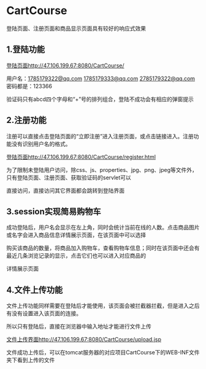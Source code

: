 # CartCourse    

登陆页面、注册页面和商品显示页面具有较好的响应式效果

## 1.登陆功能  

[登陆页面http://47.106.199.67:8080/CartCourse/](http://47.106.199.67:8080/CartCourse/)    

用户名：1785179322@qq.com  1785179333@qq.com  2785179322@qq.com            密码都是：123366  

验证码只有abcd四个字母和“+”号的排列组合，登陆不成功会有相应的弹窗提示

## 2.注册功能  

注册可以直接点击登陆页面的“立即注册”进入注册页面，或点击链接进入。注册功能没有识别用户名的格式。

[登陆页面http://47.106.199.67:8080/CartCourse/register.html](http://47.106.199.67:8080/CartCourse/register.html)  

为了限制未登陆用户访问，除css、js、properties、jpg、png、jpeg等文件外，只有登陆页面、注册页面、获取验证码的servlet可以  

直接访问，直接访问其它界面都会跳转到登陆界面  

## 3.session实现简易购物车  

成功登陆后，用户名会显示在左上角，同时会统计当前在线的人数。点击商品图片或名字会进入商品信息详情展示页面，在该页面中可以选择  

购买该商品的数量，将商品加入购物车，查看购物车信息；同时在该页面中还会有最近几条浏览记录的显示，点击它们也可以进入对应商品的  

详情展示页面  

## 4.文件上传功能
文件上传功能同样需要在登陆后才能使用，该页面会被拦截器拦截，但是进入之后有没有设置进入该页面的连接。  

所以只有登陆后，直接在浏览器中输入地址才能进行文件上传

[文件上传界面http://47.106.199.67:8080/CartCourse/upload.jsp](http://47.106.199.67:8080/CartCourse/upload.jsp)    

文件成功上传后，可以在tomcat服务器的对应项目CartCourse下的WEB-INF文件夹下看到上传的文件

